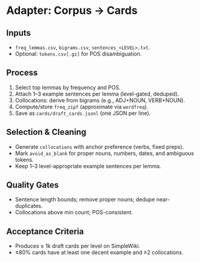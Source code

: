 # Adapter: Corpus → Cards

## Inputs

- `freq_lemmas.csv`, `bigrams.csv`, `sentences_<LEVEL>.txt`.
- Optional: `tokens.csv[.gz]` for POS disambiguation.

## Process

1. Select top lemmas by frequency and POS.
2. Attach 1–3 example sentences per lemma (level-gated, deduped).
3. Collocations: derive from bigrams (e.g., ADJ+NOUN, VERB+NOUN).
4. Compute/store `freq_zipf` (approximate via `wordfreq`).
5. Save as `cards/draft_cards.jsonl` (one JSON per line).

## Selection & Cleaning

- Generate `collocations` with anchor preference (verbs, fixed preps).
- Mark `avoid_as_blank` for proper nouns, numbers, dates, and ambiguous tokens.
- Keep 1–3 level-appropriate example sentences per lemma.

## Quality Gates

- Sentence length bounds; remove proper nouns; dedupe near-duplicates.
- Collocations above min count; POS-consistent.

## Acceptance Criteria

- Produces ≥ 1k draft cards per level on SimpleWiki.
- ≥80% cards have at least one decent example and ≥2 collocations.
